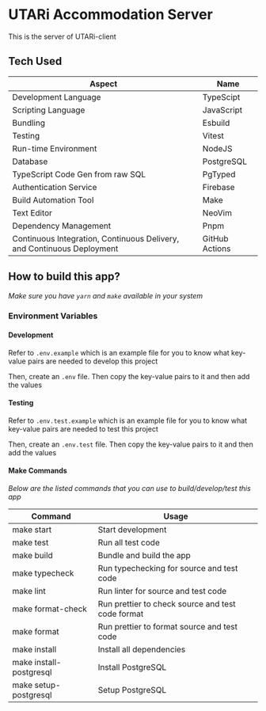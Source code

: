 # **UTARi Accommodation Server**

This is the server of UTARi-client

## Tech Used

| Aspect                                                                 | Name           |
| ---------------------------------------------------------------------- | -------------- |
| Development Language                                                   | TypeScipt      |
| Scripting Language                                                     | JavaScript     |
| Bundling                                                               | Esbuild        |
| Testing                                                                | Vitest         |
| Run-time Environment                                                   | NodeJS         |
| Database                                                               | PostgreSQL     |
| TypeScript Code Gen from raw SQL                                       | PgTyped        |
| Authentication Service                                                 | Firebase       |
| Build Automation Tool                                                  | Make           |
| Text Editor                                                            | NeoVim         |
| Dependency Management                                                  | Pnpm           |
| Continuous Integration, Continuous Delivery, and Continuous Deployment | GitHub Actions |

## How to build this app?

_*Make sure you have `yarn` and `make` available in your system*_

### Environment Variables

#### Development

Refer to `.env.example` which is an example file for you to know what key-value pairs are needed to develop this project

Then, create an `.env` file. Then copy the key-value pairs to it and then add the values

#### Testing

Refer to `.env.test.example` which is an example file for you to know what key-value pairs are needed to test this project

Then, create an `.env.test` file. Then copy the key-value pairs to it and then add the values

#### Make Commands

_*Below are the listed commands that you can use to build/develop/test this app*_

| Command                 | Usage                                             |
| ----------------------- | ------------------------------------------------- |
| make start              | Start development                                 |
| make test               | Run all test code                                 |
| make build              | Bundle and build the app                          |
| make typecheck          | Run typechecking for source and test code         |
| make lint               | Run linter for source and test code               |
| make format-check       | Run prettier to check source and test code format |
| make format             | Run prettier to format source and test code       |
| make install            | Install all dependencies                          |
| make install-postgresql | Install PostgreSQL                                |
| make setup-postgresql   | Setup PostgreSQL                                  |
